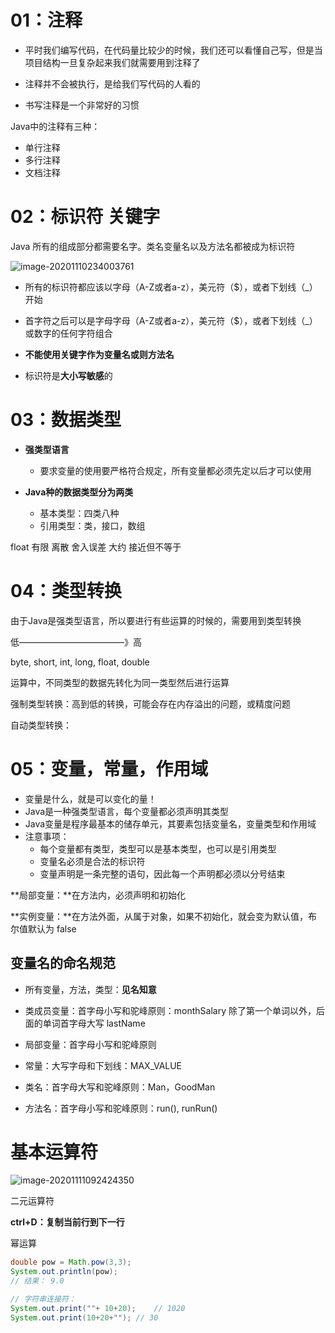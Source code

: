 # 01：注释

- 平时我们编写代码，在代码量比较少的时候，我们还可以看懂自己写，但是当项目结构一旦复杂起来我们就需要用到注释了

- 注释并不会被执行，是给我们写代码的人看的
- 书写注释是一个非常好的习惯



Java中的注释有三种：

- 单行注释
- 多行注释
- 文档注释



# 02：标识符 关键字

Java 所有的组成部分都需要名字。类名变量名以及方法名都被成为标识符

![image-20201110234003761](C:\Users\李祥鸿\AppData\Roaming\Typora\typora-user-images\image-20201110234003761.png)

- 所有的标识符都应该以字母（A-Z或者a-z），美元符（$），或者下划线（_）开始

- 首字符之后可以是字母字母（A-Z或者a-z），美元符（$），或者下划线（_）或数字的任何字符组合
- **不能使用关键字作为变量名或则方法名**
- 标识符是**大小写敏感**的



# 03：数据类型

- **强类型语言**
  - 要求变量的使用要严格符合规定，所有变量都必须先定以后才可以使用

- **Java种的数据类型分为两类**
  - 基本类型：四类八种
  - 引用类型：类，接口，数组



float 有限    离散     舍入误差        大约       接近但不等于



# 04：类型转换

由于Java是强类型语言，所以要进行有些运算的时候的，需要用到类型转换

 低————————————》高

byte, short, int, long, float, double

运算中，不同类型的数据先转化为同一类型然后进行运算



强制类型转换：高到低的转换，可能会存在内存溢出的问题，或精度问题

自动类型转换：



# 05：变量，常量，作用域

- 变量是什么，就是可以变化的量！
- Java是一种强类型语言，每个变量都必须声明其类型
- Java变量是程序最基本的储存单元，其要素包括变量名，变量类型和作用域
- 注意事项：
  - 每个变量都有类型，类型可以是基本类型，也可以是引用类型
  - 变量名必须是合法的标识符
  - 变量声明是一条完整的语句，因此每一个声明都必须以分号结束

**局部变量：**在方法内，必须声明和初始化

**实例变量：**在方法外面，从属于对象，如果不初始化，就会变为默认值，布尔值默认为 false

## 变量名的命名规范

- 所有变量，方法，类型：**见名知意**

- 类成员变量：首字母小写和驼峰原则：monthSalary 除了第一个单词以外，后面的单词首字母大写 lastName

- 局部变量：首字母小写和驼峰原则
- 常量：大写字母和下划线：MAX_VALUE
- 类名：首字母大写和驼峰原则：Man，GoodMan
- 方法名：首字母小写和驼峰原则：run(), runRun()



# 基本运算符

![image-20201111092424350](C:\Users\李祥鸿\AppData\Roaming\Typora\typora-user-images\image-20201111092424350.png)

二元运算符

**ctrl+D：复制当前行到下一行**



幂运算

```java
double pow = Math.pow(3,3);
System.out.println(pow);
// 结果： 9.0 
```



```java
// 字符串连接符：
System.out.print(""+ 10+20);	// 1020
System.out.print(10+20+""); // 30
```






























